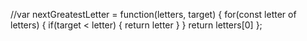 //var nextGreatestLetter = function(letters, target) {
for(const letter of letters) {
if(target < letter) {
return letter
}
}
return letters[0]
};
